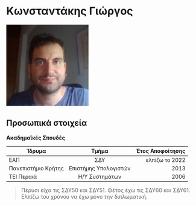 # Κωνσταντάκης Γιώργος

![](photo.jpg)

## **Προσωπικά στοιχεία**


**Ακαδημαϊκές Σπουδές**



| Ίδρυμα        | Τμήμα           | Έτος Αποφοίτησης  |
| ------------- |:-------------:| -----:|
| ΕΑΠ | ΣΔΥ      |    ελπίζω το 2022 |
| Πανεπιστήμιο Κρήτης      | Επιστήμης Υπολογιστών | 2013 |
| ΤΕΙ Περαιά     | Η/Υ Συστημάτων      |   2006 |


> Πέρυσι είχα τις ΣΔΥ50 και ΣΔΥ51.
> Φέτος έχω τις ΣΔΥ60 και ΣΔΥ61.
> Ελπίζω του χρόνου να έχω μόνο την διπλωματική.


